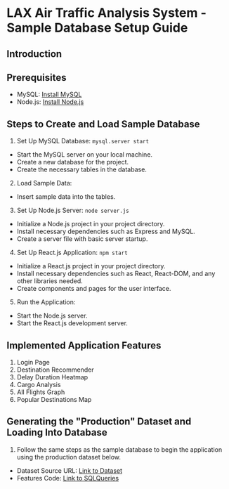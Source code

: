 # LAX Air Traffic Analysis System - Sample Database Setup Guide

## Introduction

## Prerequisites
- MySQL: [Install MySQL](https://dev.mysql.com/doc/refman/8.0/en/installing.html)
- Node.js: [Install Node.js](https://nodejs.org/)

## Steps to Create and Load Sample Database
1. Set Up MySQL Database: `mysql.server start` 
- Start the MySQL server on your local machine.
- Create a new database for the project.
- Create the necessary tables in the database.

2. Load Sample Data:
- Insert sample data into the tables.

3. Set Up Node.js Server: `node server.js`
- Initialize a Node.js project in your project directory.
- Install necessary dependencies such as Express and MySQL.
- Create a server file with basic server startup.

4. Set Up React.js Application: `npm start`
- Initialize a React.js project in your project directory.
- Install necessary dependencies such as React, React-DOM, and any other libraries needed.
- Create components and pages for the user interface.

5. Run the Application:
- Start the Node.js server.
- Start the React.js development server.

## Implemented Application Features
1. Login Page
2. Destination Recommender
3. Delay Duration Heatmap
4. Cargo Analysis
5. All Flights Graph
6. Popular Destinations Map


## Generating the "Production" Dataset and Loading Into Database 
1. Follow the same steps as the sample database to begin the application using the production dataset below.
- Dataset Source URL: [Link to Dataset](https://docs.google.com/spreadsheets/d/17Yw6M64DnXAd3H8bzVjYxYuBQZWKBg9eiUowmcuEjhU/edit?usp=sharing)
- Features Code: [Link to SQLQueries](https://github.com/felicityy-li/CS338Project/blob/main/sqlQueries/featureQueries.sql)
